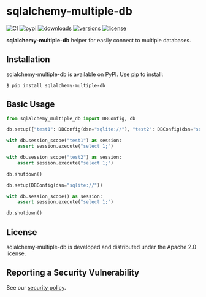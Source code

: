 # sqlalchemy-multiple-db

[![CI](https://github.com/bigbag/sqlalchemy-multiple-db/workflows/CI/badge.svg)](https://github.com/bigbag/sqlalchemy-multiple-db/actions?query=workflow%3ACI)
[![pypi](https://img.shields.io/pypi/v/sqlalchemy-multiple-db.svg)](https://pypi.python.org/pypi/sqlalchemy-multiple-db)
[![downloads](https://img.shields.io/pypi/dm/sqlalchemy-multiple-db.svg)](https://pypistats.org/packages/sqlalchemy-multiple-db)
[![versions](https://img.shields.io/pypi/pyversions/sqlalchemy-multiple-db.svg)](https://github.com/bigbag/sqlalchemy-multiple-db)
[![license](https://img.shields.io/github/license/bigbag/sqlalchemy-multiple-db.svg)](https://github.com/bigbag/sqlalchemy-multiple-db/blob/master/LICENSE)

**sqlalchemy-multiple-db** helper for easily connect to multiple databases.


## Installation

sqlalchemy-multiple-db is available on PyPI.
Use pip to install:

    $ pip install sqlalchemy-multiple-db

## Basic Usage
```py
from sqlalchemy_multiple_db import DBConfig, db

db.setup({"test1": DBConfig(dsn="sqlite://"), "test2": DBConfig(dsn="sqlite://")})

with db.session_scope("test1") as session:
    assert session.execute("select 1;")

with db.session_scope("test2") as session:
    assert session.execute("select 1;")

db.shutdown()

db.setup(DBConfig(dsn="sqlite://"))

with db.session_scope() as session:
    assert session.execute("select 1;")

db.shutdown()

```

## License

sqlalchemy-multiple-db is developed and distributed under the Apache 2.0 license.

## Reporting a Security Vulnerability

See our [security policy](https://github.com/bigbag/sqlalchemy-multiple-db/security/policy).
